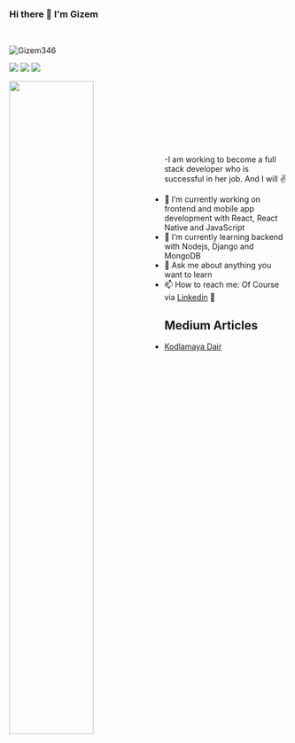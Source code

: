 
### Hi there 👋 I'm Gizem
<br>

<p align="left"> <img src="https://komarev.com/ghpvc/?username=Gizem346" alt="Gizem346" /> </p>

[![](https://img.shields.io/badge/linkedin-%230077B5.svg?&style=for-the-badge&logo=linkedin&logoColor=white)](https://www.linkedin.com/in/gizem-g%C3%BCne%C5%9F-ab35231b8/)
[![](https://img.shields.io/badge/medium-%2312100E.svg?&style=for-the-badge&logo=medium&logoColor=white)](https://medium.com/@whiteswan1697)
[![](https://img.shields.io/badge/Instagram-E4405F?style=for-the-badge&logo=instagram&logoColor=white)](https://www.instagram.com/codextreme20/)


<img src="https://github-readme-stats.vercel.app/api?username=Gizem346&show_icons=true&theme=vision-friendly-dark" align='left' width="55%">

<br><br><br><br><br><br><br>

-I am working to become a full stack developer who is successful in her job. And I will ✌

- 🔭 I’m currently working on frontend and mobile app development with React, React Native and JavaScript
- 🌱 I’m currently learning backend with Nodejs, Django and MongoDB
- 💬 Ask me about anything you want to learn
- 📫 How to reach me: Of Course via [Linkedin](https://www.linkedin.com/in/gizem-g%C3%BCne%C5%9F-ab35231b8/) 👀


## Medium Articles

- [Kodlamaya Dair](https://medium.com/@whiteswan1697/yaz%C4%B1l%C4%B1m-ve-kodlamaya-dair-4b3eefb30be9)

<!--
**Gizem346/Gizem346** is a ✨ _special_ ✨ repository because its `README.md` (this file) appears on your GitHub profile.

Here are some ideas to get you started:

- 🔭 I’m currently working on ...
- 🌱 I’m currently learning ...
- 👯 I’m looking to collaborate on ...
- 🤔 I’m looking for help with ...
- 💬 Ask me about ...
- 📫 How to reach me: ...
- 😄 Pronouns: ...
- ⚡ Fun fact: ...
-->


<!--
**Gizem346/Gizem346** is a ✨ _special_ ✨ repository because its `README.md` (this file) appears on your GitHub profile.

Here are some ideas to get you started:

- 🔭 I’m currently working on ...
- 🌱 I’m currently learning ...
- 👯 I’m looking to collaborate on ...
- 🤔 I’m looking for help with ...
- 💬 Ask me about ...
- 📫 How to reach me: ...
- 😄 Pronouns: ...
- ⚡ Fun fact: ...
-->
